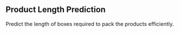 ## Product Length Prediction
Predict the length of boxes required to pack the products efficiently.
